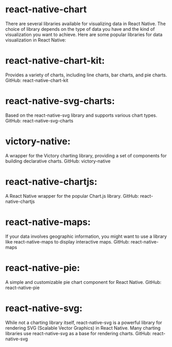 # react-native-chart
There are several libraries available for visualizing data in React Native. The choice of library depends on the type of data you have and the kind of visualization you want to achieve. Here are some popular libraries for data visualization in React Native:

# react-native-chart-kit:
Provides a variety of charts, including line charts, bar charts, and pie charts.
GitHub: react-native-chart-kit

# react-native-svg-charts:
Based on the react-native-svg library and supports various chart types.
GitHub: react-native-svg-charts

# victory-native:
A wrapper for the Victory charting library, providing a set of components for building declarative charts.
GitHub: victory-native

# react-native-chartjs:
A React Native wrapper for the popular Chart.js library.
GitHub: react-native-chartjs

# react-native-maps:
If your data involves geographic information, you might want to use a library like react-native-maps to display interactive maps.
GitHub: react-native-maps

# react-native-pie:
A simple and customizable pie chart component for React Native.
GitHub: react-native-pie

# react-native-svg:
While not a charting library itself, react-native-svg is a powerful library for rendering SVG (Scalable Vector Graphics) in React Native. Many charting libraries use react-native-svg as a base for rendering charts.
GitHub: react-native-svg
